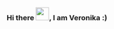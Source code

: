 ### Hi there <img src="https://raw.githubusercontent.com/MartinHeinz/MartinHeinz/master/wave.gif" width="30px">, I am Veronika :) 
<!--
**VeronikaSevcenko/VeronikaSevcenko** is a ✨ _special_ ✨ repository because its `README.md` (this file) appears on your GitHub profile.
...
Software Developer

I am Software Developer with skills C#.

• Git 
• C# 
• .NET 
• Relational Databases & SQL
• HTTP & Web API Basics
• Unit Testing
• Clean Code, SOLID
• Design Patterns
• HTML & CSS, TypeScript & NodeJS basics
• Illustrator
• Figma
• Photoshop
 
Here are some ideas to get you started:

- 🔭 I’m currently working on ...
- 🌱 I’m currently learning ...
- 👯 I’m looking to collaborate on ...
- 🤔 I’m looking for help with ...
- 💬 Ask me about ...
- 📫 How to reach me: ...
- 😄 Pronouns: ...
- ⚡ Fun fact: ...
-->
